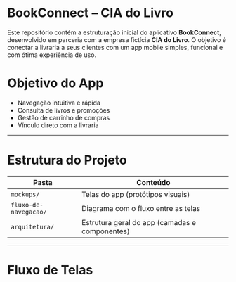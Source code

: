 # BookConnect – CIA do Livro

Este repositório contém a estruturação inicial do aplicativo **BookConnect**, desenvolvido em parceria com a empresa fictícia **CIA do Livro**. O objetivo é conectar a livraria a seus clientes com um app mobile simples, funcional e com ótima experiência de uso.

# Objetivo do App
- Navegação intuitiva e rápida
- Consulta de livros e promoções
- Gestão de carrinho de compras
- Vínculo direto com a livraria

---

# Estrutura do Projeto

| Pasta | Conteúdo |
|-------|----------|
| `mockups/` | Telas do app (protótipos visuais) |
| `fluxo-de-navegacao/` | Diagrama com o fluxo entre as telas |
| `arquitetura/` | Estrutura geral do app (camadas e componentes) |

---

# Fluxo de Telas


